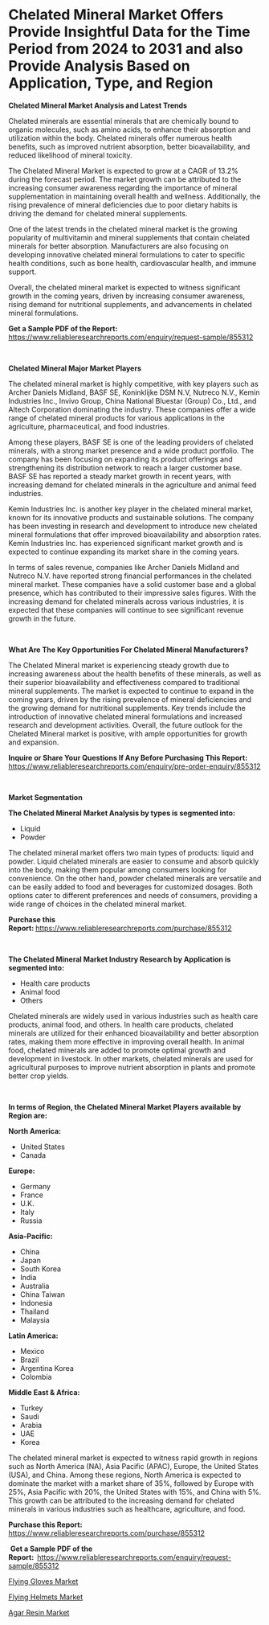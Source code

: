 <p><h1>Chelated Mineral Market Offers Provide Insightful Data for the Time Period from 2024 to 2031 and also Provide Analysis Based on Application, Type, and Region</h1></p><p><strong>Chelated Mineral Market Analysis and Latest Trends</strong></p>
<p><p>Chelated minerals are essential minerals that are chemically bound to organic molecules, such as amino acids, to enhance their absorption and utilization within the body. Chelated minerals offer numerous health benefits, such as improved nutrient absorption, better bioavailability, and reduced likelihood of mineral toxicity.</p><p>The Chelated Mineral Market is expected to grow at a CAGR of 13.2% during the forecast period. The market growth can be attributed to the increasing consumer awareness regarding the importance of mineral supplementation in maintaining overall health and wellness. Additionally, the rising prevalence of mineral deficiencies due to poor dietary habits is driving the demand for chelated mineral supplements.</p><p>One of the latest trends in the chelated mineral market is the growing popularity of multivitamin and mineral supplements that contain chelated minerals for better absorption. Manufacturers are also focusing on developing innovative chelated mineral formulations to cater to specific health conditions, such as bone health, cardiovascular health, and immune support.</p><p>Overall, the chelated mineral market is expected to witness significant growth in the coming years, driven by increasing consumer awareness, rising demand for nutritional supplements, and advancements in chelated mineral formulations.</p></p>
<p><strong>Get a Sample PDF of the Report:&nbsp;</strong> <a href="https://www.reliableresearchreports.com/enquiry/request-sample/855312">https://www.reliableresearchreports.com/enquiry/request-sample/855312</a></p>
<p>&nbsp;</p>
<p><strong>Chelated Mineral Major Market Players</strong></p>
<p><p>The chelated mineral market is highly competitive, with key players such as Archer Daniels Midland, BASF SE, Koninklijke DSM N.V, Nutreco N.V., Kemin Industries Inc., Invivo Group, China National Bluestar (Group) Co., Ltd., and Altech Corporation dominating the industry. These companies offer a wide range of chelated mineral products for various applications in the agriculture, pharmaceutical, and food industries.</p><p>Among these players, BASF SE is one of the leading providers of chelated minerals, with a strong market presence and a wide product portfolio. The company has been focusing on expanding its product offerings and strengthening its distribution network to reach a larger customer base. BASF SE has reported a steady market growth in recent years, with increasing demand for chelated minerals in the agriculture and animal feed industries.</p><p>Kemin Industries Inc. is another key player in the chelated mineral market, known for its innovative products and sustainable solutions. The company has been investing in research and development to introduce new chelated mineral formulations that offer improved bioavailability and absorption rates. Kemin Industries Inc. has experienced significant market growth and is expected to continue expanding its market share in the coming years.</p><p>In terms of sales revenue, companies like Archer Daniels Midland and Nutreco N.V. have reported strong financial performances in the chelated mineral market. These companies have a solid customer base and a global presence, which has contributed to their impressive sales figures. With the increasing demand for chelated minerals across various industries, it is expected that these companies will continue to see significant revenue growth in the future.</p></p>
<p>&nbsp;</p>
<p><strong>What Are The Key Opportunities For Chelated Mineral Manufacturers?</strong></p>
<p><p>The Chelated Mineral market is experiencing steady growth due to increasing awareness about the health benefits of these minerals, as well as their superior bioavailability and effectiveness compared to traditional mineral supplements. The market is expected to continue to expand in the coming years, driven by the rising prevalence of mineral deficiencies and the growing demand for nutritional supplements. Key trends include the introduction of innovative chelated mineral formulations and increased research and development activities. Overall, the future outlook for the Chelated Mineral market is positive, with ample opportunities for growth and expansion.</p></p>
<p><strong>Inquire or Share Your Questions If Any Before Purchasing This Report:</strong> <a href="https://www.reliableresearchreports.com/enquiry/pre-order-enquiry/855312">https://www.reliableresearchreports.com/enquiry/pre-order-enquiry/855312</a></p>
<p>&nbsp;</p>
<p><strong>Market Segmentation</strong></p>
<p><strong>The Chelated Mineral Market Analysis by types is segmented into:</strong></p>
<p><ul><li>Liquid</li><li>Powder</li></ul></p>
<p><p>The chelated mineral market offers two main types of products: liquid and powder. Liquid chelated minerals are easier to consume and absorb quickly into the body, making them popular among consumers looking for convenience. On the other hand, powder chelated minerals are versatile and can be easily added to food and beverages for customized dosages. Both options cater to different preferences and needs of consumers, providing a wide range of choices in the chelated mineral market.</p></p>
<p><strong>Purchase this Report:&nbsp;</strong><a href="https://www.reliableresearchreports.com/purchase/855312">https://www.reliableresearchreports.com/purchase/855312</a></p>
<p>&nbsp;</p>
<p><strong>The Chelated Mineral Market Industry Research by Application is segmented into:</strong></p>
<p><ul><li>Health care products</li><li>Animal food</li><li>Others</li></ul></p>
<p><p>Chelated minerals are widely used in various industries such as health care products, animal food, and others. In health care products, chelated minerals are utilized for their enhanced bioavailability and better absorption rates, making them more effective in improving overall health. In animal food, chelated minerals are added to promote optimal growth and development in livestock. In other markets, chelated minerals are used for agricultural purposes to improve nutrient absorption in plants and promote better crop yields.</p></p>
<p>&nbsp;</p>
<p><strong>In terms of Region, the Chelated Mineral Market Players available by Region are:</strong></p>
<p>
    <p> <strong> North America: </strong>
        <ul>
            <li>United States</li>
            <li>Canada</li>
        </ul>
        </p> 
    <p> <strong> Europe: </strong>
        <ul>
            <li>Germany</li>
            <li>France</li>
            <li>U.K.</li>
            <li>Italy</li>
            <li>Russia</li>
        </ul>
        </p> 
    <p> <strong> Asia-Pacific: </strong>
        <ul>
            <li>China</li>
            <li>Japan</li>
            <li>South Korea</li>
            <li>India</li>
            <li>Australia</li>
            <li>China Taiwan</li>
            <li>Indonesia</li>
            <li>Thailand</li>
            <li>Malaysia</li>
        </ul>
        </p> 
    <p> <strong> Latin America: </strong>
        <ul>
            <li>Mexico</li>
            <li>Brazil</li>
            <li>Argentina Korea</li>
            <li>Colombia</li>
        </ul>
        </p> 
    <p> <strong> Middle East & Africa: </strong>
        <ul>
            <li>Turkey</li>
            <li>Saudi</li>
            <li>Arabia</li>
            <li>UAE</li>
            <li>Korea</li>
        </ul>
    </p>
    </p>
<p><p>The chelated mineral market is expected to witness rapid growth in regions such as North America (NA), Asia Pacific (APAC), Europe, the United States (USA), and China. Among these regions, North America is expected to dominate the market with a market share of 35%, followed by Europe with 25%, Asia Pacific with 20%, the United States with 15%, and China with 5%. This growth can be attributed to the increasing demand for chelated minerals in various industries such as healthcare, agriculture, and food.</p></p>
<p><strong>Purchase this Report: </strong><a href="https://www.reliableresearchreports.com/purchase/855312">https://www.reliableresearchreports.com/purchase/855312</a></p>
<p>&nbsp;<strong>Get a Sample PDF of the Report:&nbsp;&nbsp;</strong><a href="https://www.reliableresearchreports.com/enquiry/request-sample/855312">https://www.reliableresearchreports.com/enquiry/request-sample/855312</a></p>
<p><strong></strong></p>
<p><p><a href="https://view.publitas.com/reportprime-1/flying-gloves-market-size-focuses-on-market-dynamics-in-depth-analysis-and-future-projections-of-its-market-forecasted-for-period-from-2023-to-2030/">Flying Gloves Market</a></p><p><a href="https://view.publitas.com/reportprime-1/flying-helmets-market-provides-a-comprehensive-analysis-including-a-macro-overview-of-the-market-as-well-as-micro-details-such-as-market-size-and-competitive-landscape/">Flying Helmets Market</a></p><p><a href="https://github.com/ruddyyedelwadw/Market-Research-Report-List-1/blob/main/agar-resin-market.md">Agar Resin Market</a></p></p>